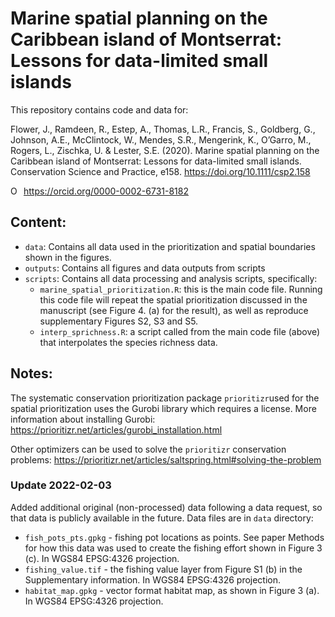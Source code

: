 # Marine spatial planning on the Caribbean island of Montserrat: Lessons for data-limited small islands
This repository contains code and data for:

Flower, J., Ramdeen, R., Estep, A., Thomas, L.R., Francis, S., Goldberg, G., Johnson, A.E., McClintock, W., Mendes, S.R., Mengerink, K., O’Garro, M., Rogers, L., Zischka, U. & Lester, S.E. (2020). Marine spatial planning on the Caribbean island of Montserrat: Lessons for data-limited small islands. Conservation Science and Practice, e158. https://doi.org/10.1111/csp2.158

<div itemscope itemtype="https://schema.org/Person"><a itemprop="sameAs" content="https://orcid.org/0000-0002-6731-8182" href="https://orcid.org/0000-0002-6731-8182" target="orcid.widget" rel="me noopener noreferrer" style="vertical-align:top;"><img src="https://orcid.org/sites/default/files/images/orcid_16x16.png" style="width:1em;margin-right:.5em;" alt="ORCID iD icon">https://orcid.org/0000-0002-6731-8182</a></div>

## Content:

* `data`: Contains all data used in the prioritization and spatial boundaries shown in the figures.
* `outputs`: Contains all figures and data outputs from scripts
* `scripts`: Contains all data processing and analysis scripts, specifically:
  + `marine_spatial_prioritization.R`: this is the main code file. Running this code file will repeat the spatial prioritization discussed in the manuscript (see Figure 4. (a) for the result), as well as reproduce supplementary Figures S2, S3 and S5.
  + `interp_sprichness.R`: a script called from the main code file (above) that interpolates the species richness data.

## Notes:

The systematic conservation prioritization package `prioritizr`used for the spatial prioritization uses the Gurobi library which requires a license. More information about installing Gurobi: https://prioritizr.net/articles/gurobi_installation.html

Other optimizers can be used to solve the `prioritizr` conservation problems: https://prioritizr.net/articles/saltspring.html#solving-the-problem

### Update 2022-02-03

Added additional original (non-processed) data following a data request, so that data is publicly available in the future. Data files are in `data` directory:

* `fish_pots_pts.gpkg` - fishing pot locations as points. See paper Methods for how this data was used to create the fishing effort shown in Figure 3 (c). In WGS84 EPSG:4326 projection.
* `fishing_value.tif` - the fishing value layer from Figure S1 (b) in the Supplementary information. In WGS84 EPSG:4326 projection.
* `habitat_map.gpkg` - vector format habitat map, as shown in Figure 3 (a).  In WGS84 EPSG:4326 projection.

